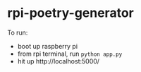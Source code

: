 # rpi-poetry-generator

To run:
- boot up raspberry pi
- from rpi terminal, run `python app.py`
- hit up http://localhost:5000/

